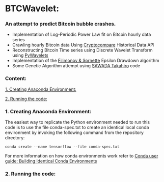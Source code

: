# **BTCWavelet:**
### An attempt to predict Bitcoin bubble crashes.

* Implementation of Log-Periodic Power Law fit on Bitcoin hourly data series
* Crawling hourly Bitcoin data Using [Cryptocompare](https://min-api.cryptocompare.com/) Historical Data API
* Reconstructing Bitcoin Time series using Discrete Wavelet Transform using [PyWavelets](https://pywavelets.readthedocs.io/en/latest/#)
* Implementation of the [Filimonov & Sornette](https://arxiv.org/abs/1108.0099v3) Epsilon Drawdown algorithm
* Some Genetic Algorithm attempt using [SAWADA Takahiro](https://github.com/fanannan/LPPL) code

### Content:
[1. Creating Anaconda Environment:](#1) 

[2. Running the code:](#2) 


### 1. Creating Anaconda Environment: <a  id="1"></a> 

The easiest way to replicate the Python environment needed to run this code is to use the file conda-spec.txt to create an identical local conda environment by invoking the following command from the repository directory:

```conda create --name tensorflow --file conda-spec.txt ```

For more information on how conda environments work refer to [Conda user guide: Building Identical Conda Environments](https://conda.io/docs/user-guide/tasks/manage-environments.html#building-identical-conda-environments) 

### 2. Running the code: <a  id="2"></a>  


